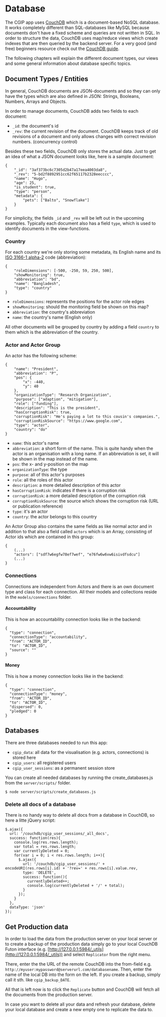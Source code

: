 # Database

The CGIP app uses [CouchDB](http://couchdb.apache.org/) which is a document-based NoSQL database. It works completely different than SQL-databases like MySQL because documents don't have a fixed scheme and queries are not written in SQL. In order to structure the data, CouchDB uses map/reduce views which create indexes that are then queried by the backend server. For a very good (and free) beginners resource check out the [CouchDB guide](http://guide.couchdb.org/draft/index.html).

The following chapters will explain the different document types, our views and some general information about database specific topics.

## Document Types / Entities

In general, CouchDB documents are JSON-documents and so they can only have the types which are also defined in JSON: Strings, Booleans, Numbers, Arrays and Objects. 

In order to manage documents, CouchDB adds two fields to each document:

- `_id`: the document's id
- `_rev`: the current revision of the document. CouchDB keeps track of old revisions of a document and only allows changes with correct revision numbers. (concurrency control)

Besides these two fields, CouchDB only stores the actual data. Just to get an idea of what a JSON document looks like, here is a sample document:

	{
   		"_id": "3af373bc6c7305d2b47a17eea4003da8",
   		"_rev": "5-bd2f8892951cc62f65117b2328eecccc",
   		"name": "Hugo",
   		"age": 25,
   		"is_student": true,
   		"type": "person",
	    "metadata": {
   			"pets": ["Balto", "Snowflake"]
   		}
	}

For simplicity, the fields `_id` and `_rev` will be left out in the upcoming examples. Typically each document also has a field `type`, which is used to identify documents in the view-functions.

### Country

For each country we're only storing some metadata, its English name and its [ISO 3166-1 alpha-2](http://en.wikipedia.org/wiki/ISO_3166-1_alpha-2#Officially_assigned_code_elements) code (abbreviation):

	{
	    "roleDimensions": [-500, -250, 59, 250, 500],
   		"showMonitoring": true,
   		"abbreviation": "bd",
   		"name": "Bangladesh",
   		"type": "country"
	}

- `roleDimensions`: represents the positions for the actor role edges
- `showMonitoring`: should the monitoring field be shown on this map?
- `abbreviation`: the country's abbreviation
- `name`: the country's name (English only)

All other documents will be grouped by country by adding a field `country` to them which is the abbreviation of the country. 

### Actor and Actor Group

An actor has the following scheme:

	{
   		"name": "President",
	    "abbreviation": "P",
   		"pos": {
       		"x": -440,
       		"y": 40
   		},
   		"organizationType": "Research Organization",
   		"purpose": ["adaption", "mitigation"],
   		"role": ["funding"],
   		"description": "This is the president",
   		"hasCorruptionRisk": true,
    	"corruptionRisk": "He's paying a lot to this cousin's companies.",
    	"corruptionRiskSource": "https://www.google.com",
		"type": "actor",
 		"country": "do"
	}

- `name`: this actor's name
- `abbreviation`: a short form of the name. This is quite handy when the actor is an organisation with a long name. If an abbreviation is set, it will be shown in the map instead of the name.
- `pos`: the x- and y-position on the map
- `organizationType`: the type
- `purpose`: all of this actor's purposes
- `role`: all the roles of this actor
- `description`: a more detailed description of this actor
- `hasCorruptionRisk`: indicates if there is a corruption risk
- `corruptionRisk`: a more detailed description of the corruption risk
- `corruptionRiskSource`: the source which shows the corruption risk (URL or publication reference)
- `type`: it's an actor
- `country`: the actor belongs to this country

An Actor Group also contains the same fields as like normal actor and in addition to that also a field called `actors` which is an Array, consisting of Actor ids which are contained in this group:

	{
		(...)
		"actors": ["sdf7w6egfw78ef7wef", "e76fw6w6vw6isivdfsdcu"]
		(...)
	}

### Connections

Connections are independent from Actors and there is an own document type and class for each connection. All their models and collections reside in the `models/connections` folder.


#### Accountability

This is how an accountability connection looks like in the backend:

    {
      "type": "connection",
      "connectionType": "accountability",
      "from": "ACTOR_ID",
      "to": "ACTOR_ID",
      "source": ""
    }

#### Money

This is how a money connection looks like in the backend:

    {
      "type": "connection",
      "connectionType": "money",
      "from": "ACTOR_ID",
      "to": "ACTOR_ID",
      "dispersed": 0,
      "pledged": 0
    }

## Databases

There are three databases needed to run this app:

- `cgip_data`: all data for the visualisation (e.g. actors, connections) is stored here
- `cgip_users`: all registered users
- `cgip_user_sessions`: as a permanent session store

You can create all needed databases by running the create_databases.js from the `server/scripts/` folder. 

`$ node server/scripts/create_databases.js`

### Delete all docs of a database

There is no handy way to delete all docs from a database in CouchDB, so here a litte jQuery script:

    $.ajax({
      url: '/couchdb/cgip_user_sessions/_all_docs', 
      success: function(res){
        console.log(res.rows.length);
        var total = res.rows.length;
        var currentlyDeleted = 0;
        for(var i = 0; i < res.rows.length; i++){
          $.ajax({ 
            url: '/couchdb/cgip_user_sessions/' + encodeURI(res.rows[i].id) + '?rev=' + res.rows[i].value.rev,
            type: 'DELETE',
            success: function(){
              currentlyDeleted++;
              console.log(currentlyDeleted + '/' + total);
            }
          });
        }
      },
      dataType: 'json'
    });

## Get Production data

In order to load the data from the production server on your local server or to create a backup of the production data simply go to your local CouchDB Futon interface (e.g. [http://127.0.0.1:5984/_utils](http://127.0.0.1:5984/_utils)) and select `Replicator` from the right menu.

There, enter the the URL of the remote CouchDB into the from-field e.g. `http://myuser:mypassword@serverurl.com/databasename`. Then, enter the name of the local DB into the form on the left. If you create a backup, simply call it sth. like `cgip_backup_DATE`.

All that is left now is to click the `Replicate` button and CouchDB will fetch all the documents from the production server.

In case you want to delete all your data and refresh your database, delete your local database and create a new empty one to replicate the data to.